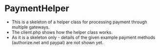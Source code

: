 PaymentHelper
=============

* This is a skeleton of a helper class for processing payment through multiple gateways. 
* The client.php shows how the helper class works.
* As it is a skeleton only - details of the given example payment methods (authorize.net and paypal) are not shown yet.

